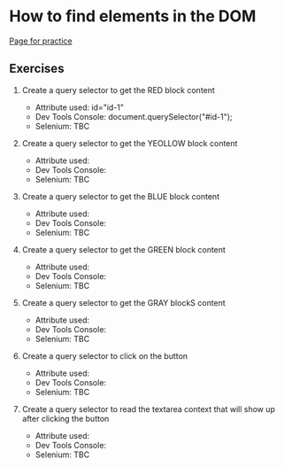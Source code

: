 # How to find elements in the DOM

[Page for practice](https://raphael.moita.gitlab.io/query-selectors/page-1.html)

## Exercises
1. Create a query selector to get the RED block content

    * Attribute used: id="id-1"
    * Dev Tools Console: document.querySelector("#id-1");
    * Selenium: TBC

2. Create a query selector to get the YEOLLOW block content
    * Attribute used: 
    * Dev Tools Console: 
    * Selenium: TBC
    
3. Create a query selector to get the BLUE block content
    * Attribute used: 
    * Dev Tools Console: 
    * Selenium: TBC
    
4. Create a query selector to get the GREEN block content
    * Attribute used: 
    * Dev Tools Console: 
    * Selenium: TBC
    
5. Create a query selector to get the GRAY blockS content
    * Attribute used: 
    * Dev Tools Console: 
    * Selenium: TBC
    
6. Create a query selector to click on the button
    * Attribute used: 
    * Dev Tools Console: 
    * Selenium: TBC
    
7. Create a query selector to read the textarea context that will show up after clicking the button
    * Attribute used: 
    * Dev Tools Console: 
    * Selenium: TBC
